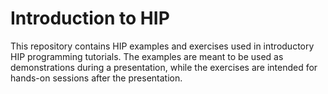 # Introduction to HIP

This repository contains HIP examples and exercises used in introductory HIP programming tutorials. The examples are meant to be used as demonstrations during a presentation, while the exercises are intended for hands-on sessions after the presentation.
